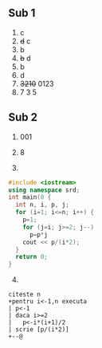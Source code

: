 ## Sub 1
1. c
2. ~~d~~ c
3. b
4. ~~b~~ d
5. b
6. d
7. ~~3210~~ 0123
8. 7 3 5

## Sub 2
1. 001
2. 8

3. 
```cpp
#include <iostream>
using namespace srd;
int main(0 {
  int n, i, p, j;
  for (i=1; i<=n; i++) {
    p=1;
    for (j=i; j>=2; j--)
      p=p*j
    cout << p/(i*2);
  }
  return 0;
}
```

4.
```
citeste n
+pentru i<-1,n executa
| p<-1
| daca i>=2
|   p<-i*(i+1)/2
| scrie [p/(i*2)]
+--@
```
